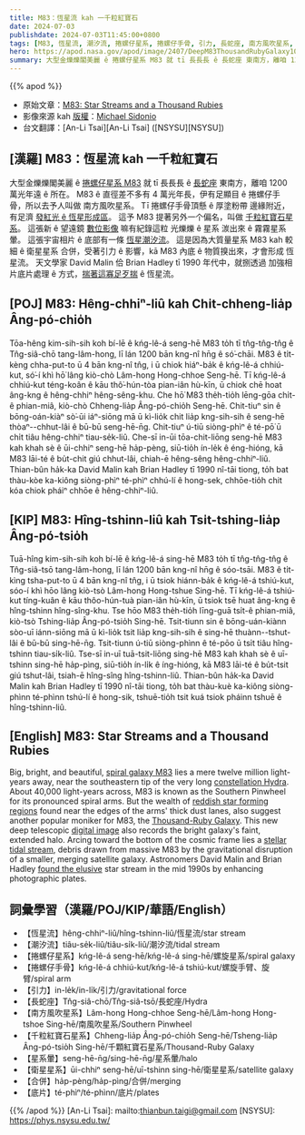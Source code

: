 ```yaml
---
title: M83：恆星流 kah 一千粒紅寶石
date: 2024-07-03
publishdate: 2024-07-03T11:45:00+0800
tags: [M83, 恆星流, 潮汐流, 捲螺仔星系, 捲螺仔手骨, 引力, 長蛇座, 南方風吹星系, 千粒紅寶石星系, 星系暈, 衛星星系, 合併, 底片]
hero: https://apod.nasa.gov/apod/image/2407/DeepM83ThousandRubyGalaxy1024.jpg
summary: 大型金爍爍閣美麗 ê 捲螺仔星系 M83 就 tī 長長長 ê 長蛇座 東南方，離咱 1200 萬光年遠 ê 所在。
---
```


{{% apod %}}

- 原始文章：[M83: Star Streams and a Thousand Rubies](https://apod.nasa.gov/apod/ap240703.html)
- 影像來源 kah [版權][copyright]：[Michael Sidonio](http://www.pbase.com/strongmanmike2002/)
- 台文翻譯：[An-Li Tsai][An-Li Tsai] ([NSYSU][NSYSU])

## [漢羅] M83：恆星流 kah 一千粒紅寶石
大型金爍爍閣美麗 ê [捲螺仔星系 M83][spiral galaxy M83] 就 tī 長長長 ê [長蛇座][constellation Hydra] 東南方，離咱 1200 萬光年遠 ê 所在。
M83 ê 直徑差不多有 4 萬光年長，伊有足顯目 ê 捲螺仔手骨，所以去予人叫做 南方風吹星系。
Tī 捲螺仔手骨頂懸 ê 厚塗粉帶 邊緣附近，有足濟 [發紅光 ê 恆星形成區][reddish star forming regions]。
這予 M83 提著另外一个偏名，叫做 [千粒紅寶石星系][Thousand-Ruby Galaxy]。
這張新 ê 望遠鏡 [數位影像][digital image] 嘛有紀錄這粒 光爍爍 ê 星系 湠出來 ê 霧霧星系暈。
這張宇宙相片 ê 底部有一條 [恆星潮汐流][stellar tidal stream]。
這是因為大質量星系 M83 kah 較細 ê 衛星星系 合併，受著引力 ê 影響，kā M83 內底 ê 物質搝出來，才會形成 恆星流。
天文學家 David Malin 佮 Brian Hadley tī 1990 年代中，就捌透過 加強相片底片處理 ê 方式，[揣著這寡足歹揣][found the elusive] ê 恆星流。

## [POJ] M83: Hêng-chhiⁿ-liû kah Chi̍t-chheng-lia̍p Âng-pó-chio̍h
Tōa-hêng kim-sih-sih koh bí-lē ê kńg-lê-á seng-hē M83 to̍h tī tn̂g-tn̂g-tn̂g ê Tn̂g-siâ-chō tang-lâm-hong, lī lán 1200 bān kng-nî hn̄g ê só͘-chāi.
M83 ê ti̍t-kèng chha-put-to ū 4 bān kng-nî tn̂g, i ū chiok hiáⁿ-ba̍k ê kńg-lê-á chhiú-kut, só͘-í khì hō͘ lâng kiò-chò Lâm-hong Hong-chhoe Seng-hē.
Tī kńg-lê-á chhiú-kut téng-koân ê kāu thô͘-hún-tòa pian-iân hù-kīn, ū chiok chē hoat âng-kng ê hêng-chhiⁿ hêng-sêng-khu.
Che hō͘ M83 the̍h-tio̍h lēng-gōa chi̍t-ê phian-miâ, kiò-chò Chheng-lia̍p Âng-pó-chio̍h Seng-hē.
Chit-tiuⁿ sin ê bōng-oán-kiàⁿ sò͘-ūi iáⁿ-siōng mā ū kì-lio̍k chit lia̍p kng-sih-sih ê seng-hē thòaⁿ--chhut-lâi ê bū-bū seng-hē-n̄g.
Chit-tiuⁿ ú-tiū siòng-phìⁿ ê té-pō͘ ū chi̍t tiâu hêng-chhiⁿ tiau-se̍k-liû.
Che-sī in-ūi tōa-chit-liōng seng-hē M83 kah khah sè ê ūi-chhiⁿ seng-hē ha̍p-pèng, siū-tio̍h ín-le̍k ê éng-hióng, kā M83 lāi-té ê bu̍t-chit giú chhut-lâi, chiah-ē hêng-sêng hêng-chhiⁿ-liû.
Thian-bûn ha̍k-ka David Malin kah Brian Hadley tī 1990 nî-tāi tiong, to̍h bat thàu-kòe ka-kiông siòng-phìⁿ té-phìⁿ chhú-lí ê hong-sek, chhōe-tio̍h chit kóa chiok pháiⁿ chhōe ê hêng-chhiⁿ-liû.

## [KIP] M83: Hîng-tshinn-liû kah Tsi̍t-tshing-lia̍p Âng-pó-tsio̍h
Tuā-hîng kim-sih-sih koh bí-lē ê kńg-lê-á sing-hē M83 to̍h tī tn̂g-tn̂g-tn̂g ê Tn̂g-siâ-tsō tang-lâm-hong, lī lán 1200 bān kng-nî hn̄g ê sóo-tsāi.
M83 ê ti̍t-kìng tsha-put-to ū 4 bān kng-nî tn̂g, i ū tsiok hiánn-ba̍k ê kńg-lê-á tshiú-kut, sóo-í khì hōo lâng kiò-tsò Lâm-hong Hong-tshue Sing-hē.
Tī kńg-lê-á tshiú-kut tíng-kuân ê kāu thôo-hún-tuà pian-iân hù-kīn, ū tsiok tsē huat âng-kng ê hîng-tshinn hîng-sîng-khu.
Tse hōo M83 the̍h-tio̍h līng-guā tsi̍t-ê phian-miâ, kiò-tsò Tshing-lia̍p Âng-pó-tsio̍h Sing-hē.
Tsit-tiunn sin ê bōng-uán-kiànn sòo-uī iánn-siōng mā ū kì-lio̍k tsit lia̍p kng-sih-sih ê sing-hē thuànn--tshut-lâi ê bū-bū sing-hē-n̄g.
Tsit-tiunn ú-tiū siòng-phìnn ê té-pōo ū tsi̍t tiâu hîng-tshinn tiau-si̍k-liû.
Tse-sī in-uī tuā-tsit-liōng sing-hē M83 kah khah sè ê uī-tshinn sing-hē ha̍p-pìng, siū-tio̍h ín-li̍k ê íng-hióng, kā M83 lāi-té ê bu̍t-tsit giú tshut-lâi, tsiah-ē hîng-sîng hîng-tshinn-liû.
Thian-bûn ha̍k-ka David Malin kah Brian Hadley tī 1990 nî-tāi tiong, to̍h bat thàu-kuè ka-kiông siòng-phìnn té-phìnn tshú-lí ê hong-sik, tshuē-tio̍h tsit kuá tsiok pháinn tshuē ê hîng-tshinn-liû.

## [English] M83: Star Streams and a Thousand Rubies
Big, bright, and beautiful, [spiral galaxy M83][spiral galaxy M83] lies a mere twelve million light-years away, near the southeastern tip of the very long [constellation Hydra][constellation Hydra].
About 40,000 light-years across, M83 is known as the Southern Pinwheel for its pronounced spiral arms.
But the wealth of [reddish star forming regions][reddish star forming regions] found near the edges of the arms' thick dust lanes, also suggest another popular moniker for M83, the [Thousand-Ruby Galaxy][Thousand-Ruby Galaxy].
This new deep telescopic [digital image][digital image] also records the bright galaxy's faint, extended halo.
Arcing toward the bottom of the cosmic frame lies a [stellar tidal stream][stellar tidal stream], debris drawn from massive M83 by the gravitational disruption of a smaller, merging satellite galaxy.
Astronomers David Malin and Brian Hadley [found the elusive][found the elusive] star stream in the mid 1990s by enhancing photographic plates.

## 詞彙學習（漢羅/POJ/KIP/華語/English）
- 【恆星流】hêng-chhiⁿ-liû/hîng-tshinn-liû/恆星流/star stream
- 【潮汐流】tiâu-se̍k-liû/tiâu-si̍k-liû/潮汐流/tidal stream
- 【捲螺仔星系】kńg-lê-á seng-hē/kńg-lê-á sing-hē/螺旋星系/spiral galaxy
- 【捲螺仔手骨】kńg-lê-á chhiú-kut/kńg-lê-á tshiú-kut/螺旋手臂、旋臂/spiral arm
- 【引力】in-le̍k/in-li̍k/引力/gravitational force
- 【長蛇座】Tn̂g-siâ-chō/Tn̂g-siâ-tsō/長蛇座/Hydra
- 【南方風吹星系】Lâm-hong Hong-chhoe Seng-hē/Lâm-hong Hong-tshoe Sing-hē/南風吹星系/Southern Pinwheel
- 【千粒紅寶石星系】Chheng-lia̍p Âng-pó-chio̍h Seng-hē/Tsheng-lia̍p Âng-pó-tsio̍h Sing-hē/千顆紅寶石星系/Thousand-Ruby Galaxy
- 【星系暈】seng-hē-n̄g/sing-hē-n̄g/星系暈/halo
- 【衛星星系】ūi-chhiⁿ seng-hē/uī-tshinn sing-hē/衛星星系/satellite galaxy
- 【合併】ha̍p-pèng/ha̍p-pìng/合併/merging
- 【底片】té-phìⁿ/té-phìnn/底片/plates

{{% /apod %}}
[An-Li Tsai]: mailto:thianbun.taigi@gmail.com
[NSYSU]: https://phys.nsysu.edu.tw/

[copyright]: https://apod.nasa.gov/apod/fap/lib/about_apod.html#srapply
[License3]: https://creativecommons.org/licenses/by/3.0/
[License2]:https://creativecommons.org/licenses/by-nc-nd/2.0/

[spiral galaxy M83]:https://science.nasa.gov/mission/hubble/science/explore-the-night-sky/hubble-messier-catalog/messier-83/
[constellation Hydra]:http://www.hawastsoc.org/deepsky/hya/index.html
[reddish star forming regions]:https://apod.nasa.gov/apod/ap111111.html
[Thousand-Ruby Galaxy]:http://www.eso.org/public/news/eso0825/
[digital image]:https://pbase.com/strongmanmike2002/image/174678436
[stellar tidal stream]:https://apod.nasa.gov/apod/ap100911.html
[found the elusive]:http://adsabs.harvard.edu/abs/1997PASA...14...52M
